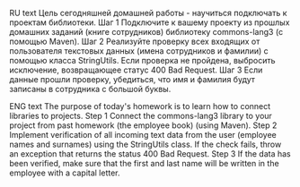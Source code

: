 RU text
Цель сегодняшней домашней работы - научиться подключать к проектам библиотеки.
Шаг 1
Подключите к вашему проекту из прошлых домашних заданий (книге сотрудников) библиотеку commons-lang3 (с помощью Maven).
Шаг 2
Реализуйте проверку всех входящих от пользователя текстовых данных (имена сотрудников и фамилии) с помощью класса StringUtils.
Если проверка не пройдена, выбросить исключение, возвращающее статус 400 Bad Request.
Шаг 3
Если данные прошли проверку, убедиться, что имя и фамилия будут записаны в сотрудника с большой буквы.

ENG text
The purpose of today's homework is to learn how to connect libraries to projects.
Step 1
Connect the commons-lang3 library to your project from past homework (the employee book) (using Maven).
Step 2
Implement verification of all incoming text data from the user (employee names and surnames) using the StringUtils class.
If the check fails, throw an exception that returns the status 400 Bad Request.
Step 3
If the data has been verified, make sure that the first and last name will be written in the employee with a capital letter.
